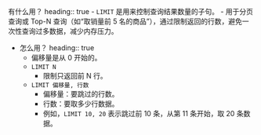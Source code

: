 有什么用？
heading:: true
	- `LIMIT` 是用来控制查询结果数量的子句。
	- 用于分页查询或 Top-N 查询（如“取销量前 5 名的商品”），通过限制返回的行数，避免一次性查询过多数据，减少内存压力。
- 怎么用？
  heading:: true
	- 偏移量是从 0 开始的。
	- `LIMIT N`
		- 限制只返回前 N 行。
	- `LIMIT 偏移量, 行数`
		- 偏移量：要跳过的行数。
		- 行数：要取多少行数据。
		- 例如，`LIMIT 10, 20` 表示跳过前 10 条，从第 11 条开始，取 20 条数据。